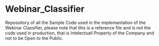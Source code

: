 # Webinar_Classifier
Repossitory of all the Sample Code used in the implemantation of the Webinar Classifier, please note that this is a reference file and is not the code used in production, that is Intelectuall Property of the Company and not to be Open to the Public.
